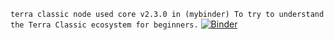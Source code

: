 `terra classic node used core v2.3.0 in (mybinder) To try to understand the Terra Classic ecosystem for beginners.`
[![Binder](https://mybinder.org/badge_logo.svg)](https://mybinder.org/v2/gh/p1x3lx01/terrabinder.git/HEAD)
